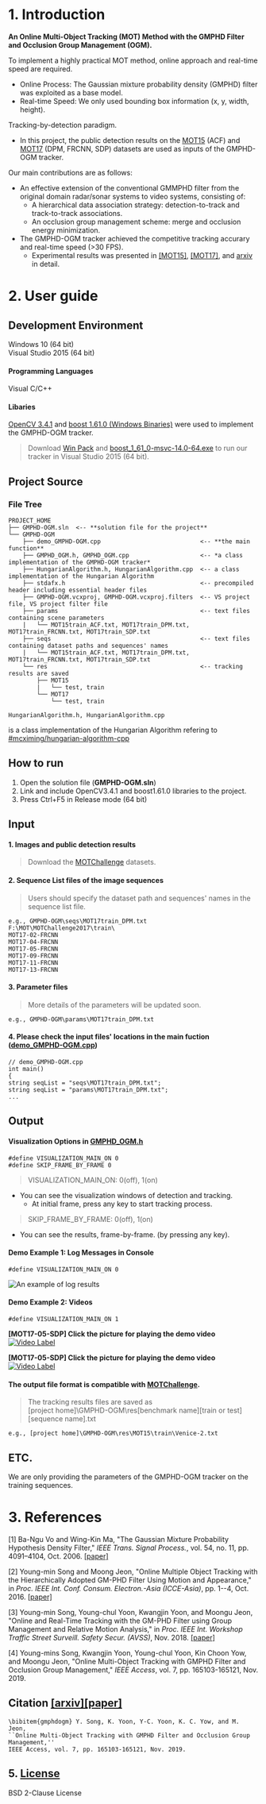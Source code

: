 
# 1. Introduction
**An Online Multi-Object Tracking (MOT) Method with the GMPHD Filter and Occlusion Group Management (OGM).**

To implement a highly practical MOT method, online approach and real-time speed are required.

  + Online Process: The Gaussian mixture probability density (GMPHD) filter was exploited as a base model.
  + Real-time Speed: We only used bounding box information (x, y, width, height).

Tracking-by-detection paradigm.

  + In this project, the public detection results on the [MOT15](https://motchallenge.net/data/2D_MOT_2015/) (ACF) and [MOT17](https://motchallenge.net/data/MOT17/) (DPM, FRCNN, SDP) datasets are used as inputs of the GMPHD-OGM tracker.

Our main contributions are as follows:
  + An effective extension of the conventional GMMPHD filter from the original domain radar/sonar systems to video systems, consisting of:
    + A hierarchical data association strategy: detection-to-track and track-to-track associations.
    + An occlusion group management scheme: merge and occlusion energy minimization.
  + The GMPHD-OGM tracker achieved the competitive tracking accurary and real-time speed (>30 FPS).
    + Experimental results was presented in [[MOT15]](https://motchallenge.net/tracker/2352&chl=2), [[MOT17]](https://motchallenge.net/tracker/2373&chl=10), and [arxiv](https://arxiv.org/abs/1907.13347) in detail.

# 2. User guide

## Development Environment
Windows 10  (64 bit) <br>
Visual Studio 2015  (64 bit)

#### Programming Languages
Visual C/C++

#### Libaries
[OpenCV 3.4.1](https://www.opencv.org/opencv-3-4-1.html) and 
[boost 1.61.0 (Windows Binaries)](https://sourceforge.net/projects/boost/files/boost-binaries/1.61.0/) 
were used to implement the GMPHD-OGM tracker.
> Download [Win Pack](https://sourceforge.net/projects/opencvlibrary/files/opencv-win/3.4.1/opencv-3.4.1-vc14_vc15.exe/download) and [boost_1_61_0-msvc-14.0-64.exe](https://sourceforge.net/projects/boost/files/boost-binaries/1.61.0/boost_1_61_0-msvc-14.0-64.exe/download) to run our tracker in Visual Studio 2015 (64 bit).

## Project Source
### File Tree
```
PROJECT_HOME
├── GMPHD-OGM.sln  <-- **solution file for the project**
└── GMPHD-OGM      
    ├── demo_GMPHD-OGM.cpp                            <-- **the main function**
    ├── GMPHD_OGM.h, GMPHD_OGM.cpp                    <-- *a class implementation of the GMPHD-OGM tracker*
    ├── HungarianAlgorithm.h, HungarianAlgorithm.cpp  <-- a class implementation of the Hungarian Algorithm 
    ├── stdafx.h                                      <-- precompiled header including essential header files
    ├── GMPHD-OGM.vcxproj, GMPHD-OGM.vcxproj.filters  <-- VS project file, VS project filter file
    ├── params                                        <-- text files containing scene parameters
    |   └── MOT15train_ACF.txt, MOT17train_DPM.txt, MOT17train_FRCNN.txt, MOT17train_SDP.txt
    ├── seqs                                          <-- text files containing dataset paths and sequences' names
    |   └── MOT15train_ACF.txt, MOT17train_DPM.txt, MOT17train_FRCNN.txt, MOT17train_SDP.txt
    └── res                                           <-- tracking results are saved
        ├── MOT15
        |   └── test, train 
        └── MOT17
            └── test, train 
```

```
HungarianAlgorithm.h, HungarianAlgorithm.cpp
```
is a class implementation of the Hungarian Algorithm refering to [#mcximing/hungarian-algorithm-cpp](https://github.com/mcximing/hungarian-algorithm-cpp)

## How to run

1. Open the solution file (**GMPHD-OGM.sln**)
2. Link and include OpenCV3.4.1 and boost1.61.0 libraries to the project.
3. Press Ctrl+F5 in Release mode (64 bit)

## Input
#### 1. Images and public detection results
> Download the [MOTChallenge](https://motchallenge.net/) datasets.

#### 2. Sequence List files of the image sequences
> Users should specify the dataset path and sequences' names in the sequence list file.
```
e.g., GMPHD-OGM\seqs\MOT17train_DPM.txt
F:\MOT\MOTChallenge2017\train\
MOT17-02-FRCNN
MOT17-04-FRCNN
MOT17-05-FRCNN
MOT17-09-FRCNN
MOT17-11-FRCNN
MOT17-13-FRCNN
```
#### 3. Parameter files
> More details of the parameters will be updated soon.
```
e.g., GMPHD-OGM\params\MOT17train_DPM.txt
```
#### 4. Please check the input files' locations in the main fuction ([demo_GMPHD-OGM.cpp](GMPHD-OGM/demo_GMPHD-OGM.cpp))
```
// demo_GMPHD-OGM.cpp
int main()
{
string seqList = "seqs\MOT17train_DPM.txt";
string seqList = "params\MOT17train_DPM.txt";
...
```

## Output
#### Visualization Options in [GMPHD_OGM.h](GMPHD-OGM/GMPHD_OGM.h)
```
#define VISUALIZATION_MAIN_ON 0
#define SKIP_FRAME_BY_FRAME 0
```
> VISUALIZATION_MAIN_ON: 0(off), 1(on)
  + You can see the visualization windows of detection and tracking.
    * At initial frame, press any key to start tracking process.

> SKIP_FRAME_BY_FRAME: 0(off), 1(on)
  + You can see the results, frame-by-frame. (by pressing any key). 

#### Demo Example 1: Log Messages in Console
```
#define VISUALIZATION_MAIN_ON 0
```
![An example of log results](GMPHD-OGM/res/ex_console_logs.jpg)

#### Demo Example 2: Videos
```
#define VISUALIZATION_MAIN_ON 1
```
**[MOT17-05-SDP] Click the picture for playing the demo video**
[![Video Label](GMPHD-OGM/res/GMPHD-OGM_Tracker_Demo_MOT17-05-SDP.jpg)](https://player.vimeo.com/video/491575813)

**[MOT17-05-SDP] Click the picture for playing the demo video**
[![Video Label](GMPHD-OGM/res/GMPHD-OGM_Tracker_Demo_MOT17-10-SDP.jpg)](https://player.vimeo.com/video/491575881)

#### The output file format is compatible with [MOTChallenge](https://motchallenge.net/instructions/).

> The tracking results files are saved as<br>
[project home]\GMPHD-OGM\res\[benchmark name]\[train or test]\[sequence name].txt
```
e.g., [project home]\GMPHD-OGM\res\MOT15\train\Venice-2.txt
```

## ETC.
We are only providing the parameters of the GMPHD-OGM tracker on the training sequences.

# 3. References

[1] Ba-Ngu Vo and Wing-Kin Ma, "The Gaussian Mixture Probability Hypothesis Density Filter," _IEEE Trans. Signal Process._, vol. 54, no. 11, pp. 4091–4104, Oct. 2006. [[paper]](https://ieeexplore.ieee.org/document/1710358)

[2] Young-min Song and Moong Jeon, "Online Multiple Object Tracking with the Hierarchically Adopted GM-PHD Filter Using Motion and Appearance," in _Proc. IEEE Int. Conf. Consum. Electron.-Asia (ICCE-Asia)_, pp. 1--4, Oct. 2016. [[paper]](https://ieeexplore.ieee.org/document/7804800)

[3] Young-min Song, Young-chul Yoon, Kwangjin Yoon, and Moongu Jeon, "Online and Real-Time Tracking with the GM-PHD Filter
using Group Management and Relative Motion Analysis," in _Proc. IEEE Int. Workshop Traffic Street Surveill. Safety Secur. (AVSS)_, Nov. 2018. [[paper]](https://ieeexplore.ieee.org/document/8639427)

[4] Young-mins Song, Kwangjin Yoon, Young-chul Yoon, Kin Choon Yow, and Moongu Jeon, "Online Multi-Object Tracking with GMPHD Filter and Occlusion Group Management," *IEEE Access*, vol. 7, pp. 165103-165121, Nov. 2019.

## Citation [[arxiv]](https://arxiv.org/abs/1907.13347)[[paper]](https://ieeexplore.ieee.org/document/8897600)

```
\bibitem{gmphdogm} Y. Song, K. Yoon, Y-C. Yoon, K. C. Yow, and M. Jeon, 
``Online Multi-Object Tracking with GMPHD Filter and Occlusion Group Management,'' 
IEEE Access, vol. 7, pp. 165103-165121, Nov. 2019.
```

## 5. [License](https://github.com/SonginCV/GMPHD-OGM/blob/master/LICENSE)
BSD 2-Clause License
